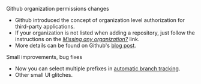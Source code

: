 Github organization permissions changes

* Github introduced the concept of organization level authorization for third-party applications.
* If your organization is not listed when adding a repository, just follow the instructions on the [*Missing any organization?*](https://snap-ci.com/github_repositories/new) link.
* More details can be found on Github's [blog post](https://help.github.com/articles/about-third-party-application-restrictions/).

Small improvements, bug fixes

* Now you can select multiple prefixes in [automatic branch tracking](https://docs.snap-ci.com/working-with-branches/automatic-branch-tracking/).
* Other small UI glitches.
